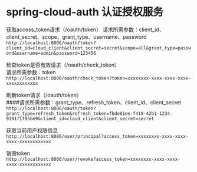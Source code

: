 # spring-cloud-auth 认证授权服务  
获取access_token请求（/oauth/token）
请求所需参数：client_id、client_secret、scope、grant_type、username、password  
``http://localhost:8006/oauth/token?client_id=cloud_client&client_secret=secret&scope=all&grant_type=password&username=admin&password=123456``  
  
检查token是否有效请求（/oauth/check_token）  
请求所需参数：token  
``http://localhost:8006/oauth/check_token?token=xxxxxxxx-xxxx-xxxx-xxxx-xxxxxxxxxxxx``  
  
刷新token请求（/oauth/token）  
####请求所需参数：grant_type、refresh_token、client_id、client_secret  
``http://localhost:8006/oauth/token?grant_type=refresh_token&refresh_token=fbde81ee-f419-42b1-1234-9191f1f95be9&client_id=cloud_client&client_secret=secret``  

获取当前用户权限信息  
``http://localhost:8006/user/principal?access_token=xxxxxxxx-xxxx-xxxx-xxxx-xxxxxxxxxxxx``  

销毁token  
``http://localhost:8006/user/revoke?access_token=xxxxxxxx-xxxx-xxxx-xxxx-xxxxxxxxxxxx``